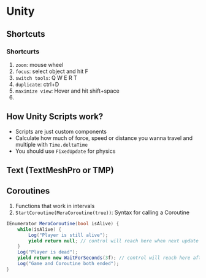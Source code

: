 # Unity

## Shortcuts

### Shortcurts

1. `zoom`: mouse wheel
2. `focus`: select object and hit F
3. `switch tools`: Q W E R T
4. `duplicate`: ctrl+D
5. `maximize view`: Hover and hit shift+space
6. 

## How Unity Scripts work?

- Scripts are just custom  components
- Calculate how much of force, speed or distance you wanna travel and multiple with `Time.deltaTime`
- You should use `FixedUpdate` for physics

## Text (TextMeshPro or TMP)

## Coroutines

1. Functions that work in intervals
2. `StartCoroutine(MeraCoroutine(true))`: Syntax for calling a Coroutine

```csharp
IEnumerator MeraCoroutine(bool isAlive) {
    while(isAlive) {
        Log("Player is still alive");
        yield return null; // control will reach here when next update is called
    }
    Log("Player is dead");
    yield return new WaitForSeconds(3f); // control will reach here after 3 seconds
    Log("Game and Coroutine both ended");
}
```